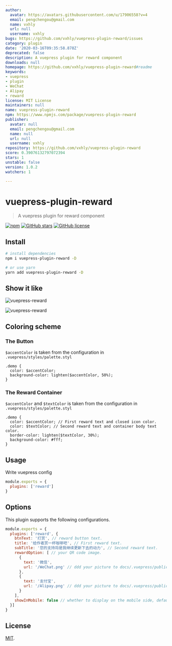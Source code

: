 ```yaml
---
author:
  avatar: https://avatars.githubusercontent.com/u/17906558?v=4
  email: pengchengou@gmail.com
  name: vxhly
  url: null
  username: vxhly
bugs: https://github.com/vxhly/vuepress-plugin-reward/issues
category: plugin
date: '2020-03-16T09:35:58.878Z'
deprecated: false
description: A vuepress plugin for reward component
downloads: null
homepage: https://github.com/vxhly/vuepress-plugin-reward#readme
keywords:
- vuepress
- plugin
- WeChat
- Alipay
- reward
license: MIT License
maintainers: null
name: vuepress-plugin-reward
npm: https://www.npmjs.com/package/vuepress-plugin-reward
publisher:
  avatar: null
  email: pengchengou@gmail.com
  name: null
  url: null
  username: vxhly
repository: https://github.com/vxhly/vuepress-plugin-reward
score: 0.39076132797072394
stars: 1
unstable: false
version: 1.0.2
watchers: 1

---
```


# vuepress-plugin-reward

> A vuepress plugin for reward component

[![npm](https://img.shields.io/npm/v/vuepress-plugin-reward.svg)](https://www.npmjs.com/package/vuepress-plugin-reward)
[![GitHub stars](https://img.shields.io/github/stars/vxhly/vuepress-plugin-reward)](https://github.com/vxhly/vuepress-plugin-reward/stargazers)
[![GitHub license](https://img.shields.io/github/license/vxhly/vuepress-plugin-reward)](https://github.com/vxhly/vuepress-plugin-reward/blob/master/LICENSE)

## Install

``` bash
# install dependencies
npm i vuepress-plugin-reward -D

# or use yarn
yarn add vuepress-plugin-reward -D
```

## Show it like

![vuepress-reward](http://oss-blog.test.upcdn.net/vuepress-reward-1.png)

![vuepress-reward](http://oss-blog.test.upcdn.net/vuepress-reward-2.png)

## Coloring scheme

### The Button

`$accentColor` is taken from the configuration in `.vuepress/styles/palette.styl`

``` stylus
.demo {
  color: $accentColor;
  background-color: lighten($accentColor, 50%);
}
```

### The Reward Container

`$accentColor` and `$textColor` is taken from the configuration in `.vuepress/styles/palette.styl`

``` stylus
.demo {
  color: $accentColor; // First reward text and closed icon color.
  color: $textColor; // Second reward text and container body text color.
  border-color: lighten($textColor, 30%);
  background-color: #fff;
}
```

## Usage

Write vuepress config

``` javascript
module.exports = {
  plugins: ['reward']
}
```

## Options

This plugin supports the following configurations.

``` javascript
module.exports = {
  plugins: ['reward', {
    btnText: '打赏', // reward button text.
    title: '给作者赏一杯咖啡吧', // First reward text.
    subTitle: '您的支持将是我继续更新下去的动力', // Second reward text.
    rewardOption: [ // your QR code image.
      {
        text: '微信',
        url: '/WeChat.png' // ddd your picture to docs/.vuepress/public
      },
      {
        text: '支付宝',
        url: '/Alipay.png' // ddd your picture to docs/.vuepress/public
      }
    ],
    showInMobile: false // whether to display on the mobile side, default: false.
  }]
}
```

## License

[MIT](https://github.com/vxhly/vuepress-plugin-reward/blob/master/LICENSE).